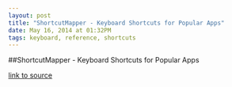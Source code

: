 ```yaml
---
layout: post
title: "ShortcutMapper - Keyboard Shortcuts for Popular Apps"
date: May 16, 2014 at 01:32PM
tags: keyboard, reference, shortcuts
---
```

##ShortcutMapper - Keyboard Shortcuts for Popular Apps

[link to source](http://ift.tt/1lB02su) 
